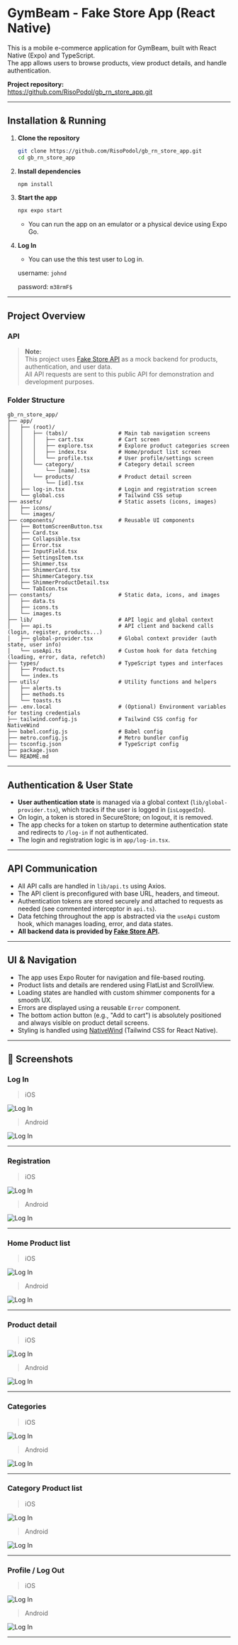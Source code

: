 # GymBeam - Fake Store App (React Native)

This is a mobile e-commerce application for GymBeam, built with React Native (Expo) and TypeScript.  
The app allows users to browse products, view product details, and handle authentication.

**Project repository:**  
https://github.com/RisoPodol/gb_rn_store_app.git

---

## Installation & Running

1. **Clone the repository**

   ```sh
   git clone https://github.com/RisoPodol/gb_rn_store_app.git
   cd gb_rn_store_app
   ```

2. **Install dependencies**

   ```sh
   npm install
   ```

3. **Start the app**
   ```sh
   npx expo start
   ```
   - You can run the app on an emulator or a physical device using Expo Go.
  
4. **Log In**

   - You can use the this test user to Log in.
   
   username: `johnd`
   
   password: `m38rmF$`

---

## Project Overview

### API

> **Note:**  
> This project uses [Fake Store API](https://fakestoreapi.com/) as a mock backend for products, authentication, and user data.  
> All API requests are sent to this public API for demonstration and development purposes.

### Folder Structure

```
gb_rn_store_app/
├── app/
│   ├── (root)/
│   │   ├── (tabs)/                # Main tab navigation screens
│   │   │   ├── cart.tsx           # Cart screen
│   │   │   ├── explore.tsx        # Explore product categories screen
│   │   │   ├── index.tsx          # Home/product list screen
│   │   │   └── profile.tsx        # User profile/settings screen
│   │   └── category/              # Category detail screen
│   │       └── [name].tsx
│   │   └── products/              # Product detail screen
│   │       └── [id].tsx
│   ├── log-in.tsx                 # Login and registration screen
│   └── global.css                 # Tailwind CSS setup
├── assets/                        # Static assets (icons, images)
│   ├── icons/
│   └── images/
├── components/                    # Reusable UI components
│   ├── BottomScreenButton.tsx
│   ├── Card.tsx
│   ├── Collapsible.tsx
│   ├── Error.tsx
│   ├── InputField.tsx
│   ├── SettingsItem.tsx
│   ├── Shimmer.tsx
│   ├── ShimmerCard.tsx
│   ├── ShimmerCategory.tsx
│   ├── ShimmerProductDetail.tsx
│   └── TabIcon.tsx
├── constants/                     # Static data, icons, and images
│   ├── data.ts
│   ├── icons.ts
│   └── images.ts
├── lib/                           # API logic and global context
│   ├── api.ts                     # API client and backend calls (login, register, products...)
│   ├── global-provider.tsx        # Global context provider (auth state, user info)
│   └── useApi.ts                  # Custom hook for data fetching (loading, error, data, refetch)
├── types/                         # TypeScript types and interfaces
│   ├── Product.ts
│   └── index.ts
├── utils/                         # Utility functions and helpers
│   ├── alerts.ts
│   ├── methods.ts
│   └── toasts.ts
├── .env.local                     # (Optional) Environment variables for testing credentials
├── tailwind.config.js             # Tailwind CSS config for NativeWind
├── babel.config.js                # Babel config
├── metro.config.js                # Metro bundler config
├── tsconfig.json                  # TypeScript config
├── package.json
└── README.md
```

---

## Authentication & User State

- **User authentication state** is managed via a global context (`lib/global-provider.tsx`), which tracks if the user is logged in (`isLoggedIn`).
- On login, a token is stored in SecureStore; on logout, it is removed.
- The app checks for a token on startup to determine authentication state and redirects to `/log-in` if not authenticated.
- The login and registration logic is in `app/log-in.tsx`.

---

## API Communication

- All API calls are handled in `lib/api.ts` using Axios.
- The API client is preconfigured with base URL, headers, and timeout.
- Authentication tokens are stored securely and attached to requests as needed (see commented interceptor in `api.ts`).
- Data fetching throughout the app is abstracted via the `useApi` custom hook, which manages loading, error, and data states.
- **All backend data is provided by [Fake Store API](https://fakestoreapi.com/).**

---

## UI & Navigation

- The app uses Expo Router for navigation and file-based routing.
- Product lists and details are rendered using FlatList and ScrollView.
- Loading states are handled with custom shimmer components for a smooth UX.
- Errors are displayed using a reusable `Error` component.
- The bottom action button (e.g., "Add to cart") is absolutely positioned and always visible on product detail screens.
- Styling is handled using [NativeWind](https://www.nativewind.dev/) (Tailwind CSS for React Native).

---

## 📸 Screenshots

### Log In
>iOS

![Log In](./screenshots/ios/preview/login.png)

>Android

![Log In](./screenshots/android/previews/log_in.png)

---

### Registration
>iOS

![Log In](./screenshots/ios/preview/registration.png)

>Android

![Log In](./screenshots/android/previews/registration.png)

---

### Home Product list
>iOS

![Log In](./screenshots/ios/preview/home_product_list.png)

>Android

![Log In](./screenshots/android/previews/home_product_list.png)

---

### Product detail
>iOS

![Log In](./screenshots/ios/preview/product_detail.png)

>Android

![Log In](./screenshots/android/previews/product_detail.png)

---

### Categories
>iOS

![Log In](./screenshots/ios/preview/categories.png)

>Android

![Log In](./screenshots/android/previews/categories.png)

---

### Category Product list
>iOS

![Log In](./screenshots/ios/preview/category_product_list.png)

>Android

![Log In](./screenshots/android/previews/category_product_list.png)

---

### Profile / Log Out
>iOS

![Log In](./screenshots/ios/preview/profile_logout.png)

>Android

![Log In](./screenshots/android/previews/profile_logout.png)

---
